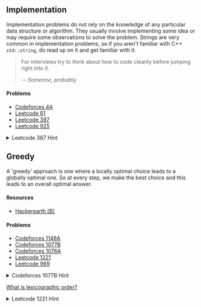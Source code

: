 ## Implementation
Implementation problems do not rely on the knowledge of any particular data structure or algorithm. They usually involve implementing some idea or may require some observations to solve the problem. Strings are very common in implementation problems, so if you aren't familiar with C++ ```std::string```, do read up on it and get familiar with it.

> For interviews try to think about how to code cleanly before jumping right into it.
> 
> -- <cite>Someone, probably.</cite>

#### Problems
* [Codeforces 4A](https://codeforces.com/problemset/problem/4/A)
* [Leetcode 61](https://leetcode.com/problems/plus-one/)
* [Leetcode 387](https://leetcode.com/problems/first-unique-character-in-a-string/)
* [Leetcode 925](https://leetcode.com/problems/long-pressed-name/)

<details>
    <summary>Leetcode 387 Hint</summary>
    The size of the string, n, is at most 10<sup>6</sup>. So an O(n<sup>2</sup>) solution will exceed time limit. What we can do instead is find the frequency of each character 'a'-'z'. Then it becomes easy to check if a character repeats or not.
</details>

## Greedy
A 'greedy' approach is one where a locally optimal choice leads to a globally optimal one. So at every step, we make the best choice and this leads to an overall optimal answer.

#### Resources
* [Hackerearth [B]](https://www.hackerearth.com/practice/algorithms/greedy/basics-of-greedy-algorithms/tutorial/)

#### Problems
* [Codeforces 1148A](https://codeforces.com/problemset/problem/1148/A)
* [Codeforces 1077B](https://codeforces.com/problemset/problem/1077/B)
* [Codeforces 1076A](https://codeforces.com/problemset/problem/1076/A)
* [Leetcode 1221](https://leetcode.com/problems/split-a-string-in-balanced-strings/)
* [Leetcode 969](https://leetcode.com/problems/pancake-sorting/)

<details>
    <summary>Codeforces 1077B Hint</summary>
    Most codeforces problems have editorials (explanations of solutions). You can find them on the bottom right, usually labelled 'Tutorial'. Read them if you are stuck.
</details>

[What is lexicographic order?](https://www.migenius.com/doc/realityserver/latest/resources/general/iray/api_reference/math/html/mi_def_lexicographic_order.html)

<details>
    <summary>Leetcode 1221 Hint</summary>
    Think greedy :)
</details>